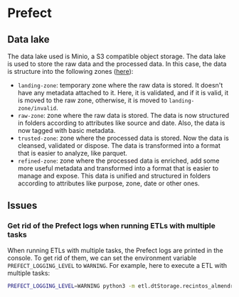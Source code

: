 # Prefect

## Data lake

The data lake used is Minio, a S3 compatible object storage. The data lake is used to store the raw data and the processed data. In this case, the data is structure into the following zones ([here](https://dzone.com/articles/data-lake-governance-best-practices)):

- `landing-zone`: temporary zone where the raw data is stored. It doesn't have any metadata attached to it. Here, it is validated, and if it is valid, it is moved to the raw zone, otherwise, it is moved to `landing-zone/invalid`.
- `raw-zone`: zone where the raw data is stored. The data is now structured in folders according to attributes like source and date. Also, the data is now tagged with basic metadata.
- `trusted-zone`: zone where the processed data is stored. Now the data is cleansed, validated or dispose. The data is transformed into a format that is easier to analyze, like parquet.
- `refined-zone`: zone where the processed data is enriched, add some more useful metadata and transformed into a format that is easier to manage and expose. This data is unified and structured in folders according to attributes like purpose, zone, date or other ones.

## Issues

### Get rid of the Prefect logs when running ETLs with multiple tasks

When running ETLs with multiple tasks, the Prefect logs are printed in the console. To get rid of them, we can set the environment variable `PREFECT_LOGGING_LEVEL` to `WARNING`. For example, here to execute a ETL with multiple tasks:

```bash
PREFECT_LOGGING_LEVEL=WARNING python3 -m etl.dtStorage.recintos_almendros_parcels_dt_etl
```
